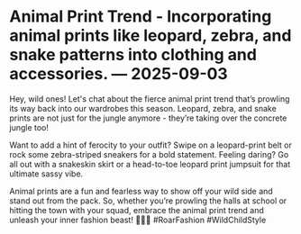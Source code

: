 # Animal Print Trend - Incorporating animal prints like leopard, zebra, and snake patterns into clothing and accessories. — 2025-09-03

Hey, wild ones! Let's chat about the fierce animal print trend that’s prowling its way back into our wardrobes this season. Leopard, zebra, and snake prints are not just for the jungle anymore - they’re taking over the concrete jungle too!

Want to add a hint of ferocity to your outfit? Swipe on a leopard-print belt or rock some zebra-striped sneakers for a bold statement. Feeling daring? Go all out with a snakeskin skirt or a head-to-toe leopard print jumpsuit for that ultimate sassy vibe.

Animal prints are a fun and fearless way to show off your wild side and stand out from the pack. So, whether you’re prowling the halls at school or hitting the town with your squad, embrace the animal print trend and unleash your inner fashion beast! 🐆🦓🐍 #RoarFashion #WildChildStyle